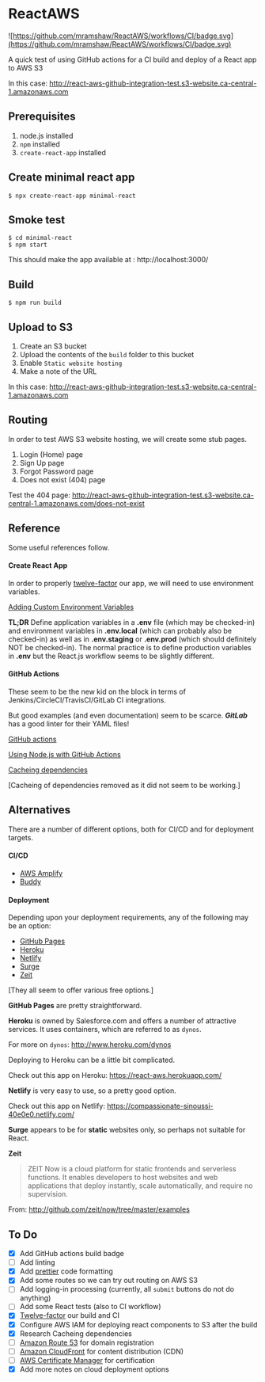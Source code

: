 # ReactAWS

![https://github.com/mramshaw/ReactAWS/workflows/CI/badge.svg](https://github.com/mramshaw/ReactAWS/workflows/CI/badge.svg)

A quick test of using GitHub actions for a CI build and deploy of a React app to AWS S3

In this case: http://react-aws-github-integration-test.s3-website.ca-central-1.amazonaws.com

## Prerequisites

1. node.js installed
2. `npm` installed
3. `create-react-app` installed

## Create minimal react app

    $ npx create-react-app minimal-react

## Smoke test

    $ cd minimal-react
    $ npm start

This should make the app available at : http://localhost:3000/

## Build

    $ npm run build

## Upload to S3

1. Create an S3 bucket
2. Upload the contents of the `build` folder to this bucket
3. Enable `Static website hosting`
4. Make a note of the URL

In this case: http://react-aws-github-integration-test.s3-website.ca-central-1.amazonaws.com

## Routing

In order to test AWS S3 website hosting, we will create some stub pages.

1. Login (Home) page
2. Sign Up page 
3. Forgot Password page
4. Does not exist (404) page

Test the 404 page: http://react-aws-github-integration-test.s3-website.ca-central-1.amazonaws.com/does-not-exist

## Reference

Some useful references follow.

#### Create React App

In order to properly [twelve-factor](http://12factor.net/) our app, we will need to use environment variables.

[Adding Custom Environment Variables](http://create-react-app.dev/docs/adding-custom-environment-variables/)

__TL;DR__ Define application variables in a __.env__ file (which may be checked-in) and environment variables
in __.env.local__ (which can probably also be checked-in) as well as in __.env.staging__ or __.env.prod__ (which
should definitely NOT be checked-in). The normal practice is to define production variables in __.env__ but the
React.js workflow seems to be slightly different.

#### GitHub Actions

These seem to be the new kid on the block in terms of Jenkins/CircleCI/TravisCI/GitLab CI integrations.

But good examples (and even documentation) seem to be scarce. ___GitLab___ has a good linter for their YAML files!

[GitHub actions](http://help.github.com/en/actions/automating-your-workflow-with-github-actions/workflow-syntax-for-github-actions)

[Using Node.js with GitHub Actions](http://help.github.com/en/actions/automating-your-workflow-with-github-actions/using-nodejs-with-github-actions)

[Cacheing dependencies](http://help.github.com/en/actions/automating-your-workflow-with-github-actions/caching-dependencies-to-speed-up-workflows)

[Cacheing of dependencies removed as it did not seem to be working.]

## Alternatives

There are a number of different options, both for CI/CD and for deployment targets.

#### CI/CD

* [AWS Amplify](http://aws.amazon.com/amplify/)
* [Buddy](http://buddy.works/)

#### Deployment

Depending upon your deployment requirements, any of the following may be an option:

* [GitHub Pages](http://pages.github.com/)
* [Heroku](http://www.heroku.com/)
* [Netlify](http://www.netlify.com/)
* [Surge](http://surge.sh/)
* [Zeit](http://zeit.co/)

[They all seem to offer various free options.]

__GitHub Pages__ are pretty straightforward.

__Heroku__ is owned by Salesforce.com and offers a number of attractive services. It uses
containers, which are referred to as `dynos`.

For more on `dynos`: http://www.heroku.com/dynos

Deploying to Heroku can be a little bit complicated.

Check out this app on Heroku: https://react-aws.herokuapp.com/

__Netlify__ is very easy to use, so a pretty good option.

Check out this app on Netlify: https://compassionate-sinoussi-40e0e0.netlify.com/

__Surge__ appears to be for __static__ websites only, so perhaps not suitable for React.

__Zeit__

> ZEIT Now is a cloud platform for static frontends and serverless functions.
> It enables developers to host websites and web applications that deploy
> instantly, scale automatically, and require no supervision.

From: http://github.com/zeit/now/tree/master/examples

## To Do

- [x] Add GitHub actions build badge
- [ ] Add linting
- [x] Add [prettier](htts://prettier.io/) code formatting
- [x] Add some routes so we can try out routing on AWS S3
- [ ] Add logging-in processing (currently, all `submit` buttons do not do anything)
- [ ] Add some React tests (also to CI workflow)
- [x] [Twelve-factor](http://12factor.net/) our build and CI
- [x] Configure AWS IAM for deploying react components to S3 after the build
- [x] Research Cacheing dependencies
- [ ] [Amazon Route 53](http://aws.amazon.com/route53/) for domain registration
- [ ] [Amazon CloudFront](http://aws.amazon.com/cloudfront/) for content distribution (CDN)
- [ ] [AWS Certificate Manager](http://aws.amazon.com/certificate-manager/) for certification
- [x] Add more notes on cloud deployment options
